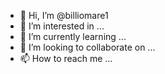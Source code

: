 - 👋 Hi, I’m @billiomare1
- 👀 I’m interested in ...
- 🌱 I’m currently learning ...
- 💞️ I’m looking to collaborate on ...
- 📫 How to reach me ...

<!---
billiomare1/billiomare1 is a ✨ special ✨ repository because its `README.md` (this file) appears on your GitHub profile.
You can click the Preview link to take a look at your changes.
---
